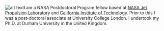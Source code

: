 ![alt text](aimerson.github.io/_DSC9346.JPG)I am a NASA Postdoctoral Program fellow based at [NASA Jet Propulsion Laboratory](https://www.jpl.nasa.gov) and [California Institute of Technology](http://www.caltech.edu). Prior to this I was a post-doctoral associate at University College London. I undertook my Ph.D. at Durham University in the United Kingdom.
